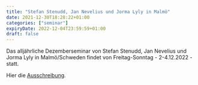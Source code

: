 ```yaml
---
title: "Stefan Stenudd, Jan Nevelius und Jorma Lyly in Malmö"
date: 2021-12-30T18:28:22+01:00
categories: ["seminar"]
expiryDate: 2022-12-04T23:59:59+01:00
draft: false
---
```


Das alljährliche Dezemberseminar von Stefan Stenudd, Jan Nevelius und Jorma Lyly in Malmö/Schweden findet von Freitag-Sonntag - 2-4.12.2022 - statt.

Hier die [Ausschreibung](https://www.stenudd.com/aikido/images/december-aikido-seminar-2022.pdf).